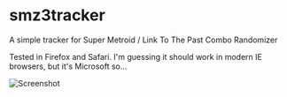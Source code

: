 # smz3tracker

A simple tracker for Super Metroid / Link To The Past Combo Randomizer

Tested in Firefox and Safari. I'm guessing it should work in modern IE browsers, but it's Microsoft so...

![Screenshot](mistersunshine20.github.com/smz3tracker/screenshot.png)
